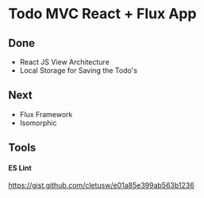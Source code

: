 
# Todo MVC React + Flux App

## Done
- React JS View Architecture
- Local Storage for Saving the Todo's

## Next
- Flux Framework
- Isomorphic

## Tools

#### ES Lint
https://gist.github.com/cletusw/e01a85e399ab563b1236

